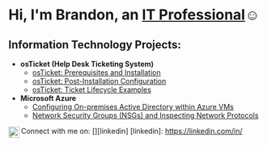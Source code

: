 <h1>Hi, I'm Brandon, an <a href="https://linkedin.com">IT Professional</a>☺</h1>

<h2> Information Technology Projects:</h2>

- <b>osTicket (Help Desk Ticketing System)</b>
  - [osTicket: Prerequisites and Installation](https://github.com/brandon_a.s/osticket-prereqs)
  - [osTicket: Post-Installation Configuration](https://github.com/brandon_a.s/post-install-config)
  - [osTicket: Ticket Lifecycle Examples](https://github.com/brandon_a.s/ticket-lifecycle)
- <b>Microsoft Azure</b>
  - [Configuring On-premises Active Directory within Azure VMs](https://github.com/brandon_a.s/configure-ad)
  - [Network Security Groups (NSGs) and Inspecting Network Protocols](https://github.com/brandon_a.s/azure-network-protocols)

Connect with me on: [<img align="left" alt=" | LinkedIn" width="22px" src="https://cdn.jsdelivr.net/npm/simple-icons@v3/icons/linkedin.svg" />][linkedin]
[linkedin]: https://linkedin.com/in/
